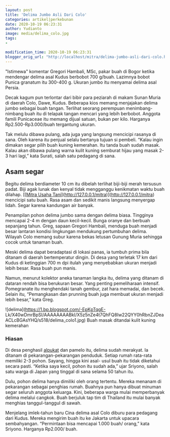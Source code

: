 ```yaml
---
layout: post
title: 'Delima Jumbo Asli Dari Colo'
categories: artikel|perkebunan
date: 2020-10-19 06:23:31
author: Yudianto
image: media/delima_colo.jpg
tags:
- 

modification_time: 2020-10-19 06:23:31
blogger_orig_url: "http://localhost/mitra/delima-jumbo-asli-dari-colo.html"
---
```


"Istimewa" komentar Gregori Hambali, MSc, pakar buah di Bogor ketika mendengar
delima asal Kudus berbobot 700 g/buah. Lazimnya bobot Punica granatum itu
300-400 g. Ukuran jumbo itu menyamai delima asal Persia.

Decak kagum pun terlontar dari bibir para peziarah di makam Sunan Muria di
daerah Colo, Dawe, Kudus. Beberapa kios memang menjajakan delima jumbo sebagai
buah tangan. Terlihat seorang perempuan menimbang-nimbang buah itu di telapak
tangan mencari yang lebih berbobot. Anggota famili Punicaceae itu memang
dijual satuan, bukan per kilo. Harganya Rp2.500-Rp3.000/buah tergantung
ukuran.

Tak melulu dibawa pulang, ada juga yang langsung mencicipi rasanya di sana.
Oleh karena itu penjual selalu bertanya tujuan si pembeli. “Kalau ingin
dimakan segar pilih buah kuning kemerahan. Itu tanda buah sudah masak. Kalau
akan dibawa pulang warna kulit kuning semburat hijau yang masak 2-3 hari
lagi,” kata Surati, salah satu pedagang di sana.

## Asam segar

Begitu delima berdiameter 10 cm itu dibelah terlihat biji-biji merah tersusun
padat. Biji agak lunak dan kenyal tidak mengganggu kenikmatan waktu buah
dilahap. [[[Mitra Usaha
Tani](http://127.0.0.1/mitra)](http://127.0.0.1/mitra)](http://127.0.0.1/mitra)
mencicipi satu buah. Rasa asam dan sedikit manis langsung menyergap lidah.
Segar karena kandungan air banyak.

Penampilan pohon delima jumbo sama dengan delima biasa. Tingginya mencapai 2-4
m dengan daun kecil-kecil. Bunga oranye dan berbuah sepanjang tahun. Greg,
sapaan Gregori Hambali, menduga buah menjadi besar lantaran kondisi lingkungan
mendukung pertumbuhan delima. Wilayah Colo memang subur karena bekas letusan
Gunung Muria sehingga cocok untuk tanaman buah.

Meski delima dapat beradaptasi di lokasi panas, ia tumbuh prima bila ditanam
di daerah bertemperatur dingin. Di desa yang terletak 17 km dari Kudus di
ketinggian 700 m dpi itulah yang menyebabkan ukuran menjadi lebih besar. Rasa
buah pun manis.

Namun, menurut kolektor aneka tanaman langka itu, delima yang ditanam di
dataran rendah bisa berukuran besar. Yang penting pemeliharaan intensif.
Pomegranate itu menghendaki tanah gembur, zat hara memadai, dan becek. Selain
itu, “Pemangkasan dan prunning buah juga membuat ukuran menjadi lebih besar,”
kata Greg.

![delima](https://1.bp.blogspot.com/-EpKpTqgE-
Lk/X40wDmrBpSI/AAAAAAAABkI/X5z5nZe4t7QhFQ8Iw22QYY0hRbnZJDeaACLcBGAsYHQ/s518/delima_colo1.jpg)
Buah masak ditandai kulit kuning kemerahan

### Hiasan

Di desa penghasil [alpukat](http://127.0.0.1/mitra/topik/alpukat "alpukat")
dan pamelo itu, delima sudah merakyat. Ia ditanam di pekarangan-pekarangan
penduduk. Setiap rumah rata-rata memiliki 2-3 pohon. Sayang, hingga kini asal-
usul buah itu tidak diketahui secara pasti. “Ketika saya kecil, pohon itu
sudah ada,” ujar Sriyono, salah satu warga di Japan yang tinggal di sana
selama 50 tahun itu.

Dulu, pohon delima hanya dimiliki oleh orang tertentu. Mereka menanam di
pekarangan sebagai penghias rumah. Buahnya pun hanya dibuat minuman segar
seluruh anggota keluarga. Kini, beberapa warga mulai memperbanyak delima
melalui cangkok. Buah berjuluk tap tim di Thailand itu mulai banyak menghias
tanggul-tanggul di sawah.

Menjelang imlek-tahun baru Cina delima asal Colo diburu para pedagang dari
Kudus. Mereka mengirim buah itu ke Jakarta untuk upacara sembahyangan.
“Permintaan bisa mencapai 1.000 buah/ orang,” kata Sriyono. Harganya Rp2.000/
buah.


